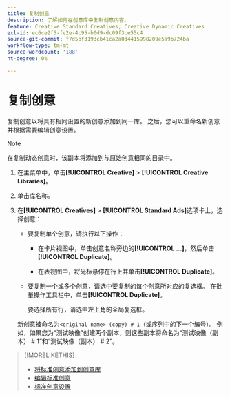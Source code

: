 ```yaml
---
title: 复制创意
description: 了解如何在创意库中复制创意内容。
feature: Creative Standard Creatives, Creative Dynamic Creatives
exl-id: ec6ce2f5-fe2e-4c95-b0d9-dc09f3ce55c4
source-git-commit: f7d5bf3193cb41ca2a0d4415998209e5a9b724ba
workflow-type: tm+mt
source-wordcount: '188'
ht-degree: 0%

---
```


# 复制创意

复制创意以将具有相同设置的新创意添加到同一库。 之后，您可以重命名新创意并根据需要编辑创意设置。

>[!NOTE]
>
>在复制动态创意时，该副本将添加到与原始创意相同的目录中。

1. 在主菜单中，单击&#x200B;**[!UICONTROL Creative]** > **[!UICONTROL Creative Libraries]**。

1. 单击库名称。

1. 在&#x200B;**[!UICONTROL Creatives]** > **[!UICONTROL Standard Ads]**&#x200B;选项卡上，选择创意：

   * 要复制单个创意，请执行以下操作：

      * 在卡片视图中，单击创意名称旁边的&#x200B;**[!UICONTROL ...]**，然后单击&#x200B;**[!UICONTROL Duplicate]**。

      * 在表视图中，将光标悬停在行上并单击&#x200B;**[!UICONTROL Duplicate]**。

   * 要复制一个或多个创意，请选中要复制的每个创意所对应的复选框。 在批量操作工具栏中，单击&#x200B;**[!UICONTROL Duplicate]**。

     要选择所有行，请选中左上角的全局复选框。

   新创意被命名为`<original name> (copy) # 1`（或序列中的下一个编号）。 例如，如果您为“测试映像”创建两个副本，则这些副本将命名为“测试映像（副本） # 1”和“测试映像（副本） # 2”。

<!-- Add to TOC later when this feature is available to users:

>* [Edit dynamic creatives](creative-edit-dynamic.md)
>* [Dynamic ad settings](creative-settings-dynamic.md)
-->

>[!MORELIKETHIS]
>
>* [将标准创意添加到创意库](creative-add-standard.md)
>* [编辑标准创意](creative-edit-standard.md)
>* [标准创意设置](creative-settings-standard.md)
